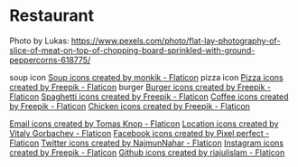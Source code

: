 # Restaurant

Photo by Lukas: https://www.pexels.com/photo/flat-lay-photography-of-slice-of-meat-on-top-of-chopping-board-sprinkled-with-ground-peppercorns-618775/

soup icon
<a href="https://www.flaticon.com/free-icons/soup" title="soup icons">Soup icons created by monkik - Flaticon</a>
pizza icon
<a href="https://www.flaticon.com/free-icons/pizza" title="pizza icons">Pizza icons created by Freepik - Flaticon</a>
burger
<a href="https://www.flaticon.com/free-icons/burger" title="burger icons">Burger icons created by Freepik - Flaticon</a>
<a href="https://www.flaticon.com/free-icons/spaghetti" title="spaghetti icons">Spaghetti icons created by Freepik - Flaticon</a>
<a href="https://www.flaticon.com/free-icons/coffee" title="coffee icons">Coffee icons created by Freepik - Flaticon</a>
<a href="https://www.flaticon.com/free-icons/chicken" title="chicken icons">Chicken icons created by Freepik - Flaticon</a>

<a href="https://www.flaticon.com/free-icons/email" title="email icons">Email icons created by Tomas Knop - Flaticon</a>
<a href="https://www.flaticon.com/free-icons/location" title="location icons">Location icons created by Vitaly Gorbachev - Flaticon</a>
<a href="https://www.flaticon.com/free-icons/facebook" title="facebook icons">Facebook icons created by Pixel perfect - Flaticon</a>
<a href="https://www.flaticon.com/free-icons/twitter" title="twitter icons">Twitter icons created by NajmunNahar - Flaticon</a>
<a href="https://www.flaticon.com/free-icons/instagram" title="instagram icons">Instagram icons created by Freepik - Flaticon</a>
<a href="https://www.flaticon.com/free-icons/github" title="github icons">Github icons created by riajulislam - Flaticon</a>
